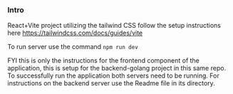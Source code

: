 ### Intro ###

React+Vite project utilizing the tailwind CSS follow the setup instructions here https://tailwindcss.com/docs/guides/vite

To run server use the command `npm run dev`

FYI this is only the instructions for the frontend component of the application, this is setup for the backend-golang project
in this same repo. To successfully run the application both servers need to be running. For instructions on the backend server use the Readme file in its directory.